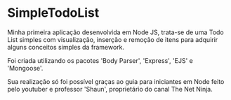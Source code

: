 # SimpleTodoList

Minha primeira aplicação desenvolvida em Node JS, trata-se de uma Todo List simples com visualização, inserção e remoção de itens para adquirir alguns conceitos simples da framework.

Foi criada utilizando os pacotes 'Body Parser', 'Express', 'EJS' e 'Mongoose'.

Sua realização só foi possível graças ao guia para iniciantes em Node feito pelo youtuber e professor 'Shaun', proprietário do canal The Net Ninja.
